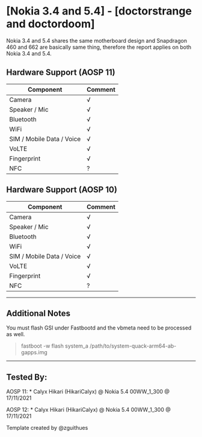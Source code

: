 # [Nokia 3.4 and 5.4] - [doctorstrange and doctordoom]

Nokia 3.4 and 5.4 shares the same motherboard design and Snapdragon 460 and 662 are basically same thing, therefore the report applies on both Nokia 3.4 and 5.4.

## Hardware Support (AOSP 11)

| Component                 |      Comment                                              |
|---------------------------|-----------------------------------------------------------|
| Camera                    | √                                                         |
| Speaker / Mic             | √                                                         |
| Bluetooth                 | √                                                         |
| WiFi                      | √                                                         |
| SIM / Mobile Data / Voice | √                                                         |
| VoLTE                     | √                                                         |
| Fingerprint               | √ |
| NFC                       | ?                                                         |

## Hardware Support (AOSP 10)

| Component                 |      Comment                                              |
|---------------------------|-----------------------------------------------------------|
| Camera                    | √                                                         |
| Speaker / Mic             | √                                                         |
| Bluetooth                 | √                                                         |
| WiFi                      | √                                                         |
| SIM / Mobile Data / Voice | √                                                         |
| VoLTE                     | √                                                         |
| Fingerprint               | √ |
| NFC                       | ?                                                         |

***
## Additional Notes

You must flash GSI under Fastbootd and the vbmeta need to be processed as well.

> fastboot -w flash system_a /path/to/system-quack-arm64-ab-gapps.img

***


## Tested By:

AOSP 11: * Calyx Hikari (HikariCalyx) @ Nokia 5.4 00WW_1_300 @ 17/11/2021

AOSP 12: * Calyx Hikari (HikariCalyx) @ Nokia 5.4 00WW_1_300 @ 17/11/2021


Template created by @zguithues

